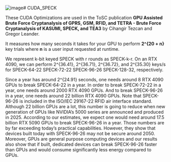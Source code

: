 ![image](https://github.com/user-attachments/assets/4af16961-721b-498a-9a2b-d1c73ac4d0a6)# CUDA_SPECK

These CUDA Optimizations are used in the ToSC publication **GPU Assisted Brute Force Cryptanalysis of GPRS, GSM, RFID, and TETRA - Brute Force Cryptanalysis of KASUMI, SPECK, and TEA3** by Cihangir Tezcan and Gregor Leander.

It measures how many seconds it takes for your GPU to perform **2^{20 + n}** key trials where **n** is a user input requested at runtime.

We represent k-bit keyed SPECK with r rounds as SPECK-k-r. On an RTX 4090, we can perform 2^{36.41}, 2^{36.71}, 2^{36.72}, and 2^{35.30} keys/s for SPECK-64-22 SPECK-72-22 SPECK-96-26 SPECK-128-32, respectively.

Since a year has around 2^{24.91} seconds, one needs around 8 RTX 4090 GPUs to break SPECK-64-22 in a year. In order to break SPECK-72-22 in a year, one needs around 2000 RTX 4090 GPUs. And to break SPECK-96-26 in a year, one needs around 22 billion RTX 4090 GPUs. Note that SPECK-96-26 is included in the ISO/IEC 29167-22 RFID air interface standard. Although 22 billion GPUs are a lot, this number is going to reduce when new generation of GPUs like NVIDIA’s 5000 series are announced and produced in 2025. According to our estimates, we expect one would need around 17.5 billion RTX 5090 GPUs to break SPECK-96-26 in a year. Those numbers are by far exceeding today’s practical capabilities. However, they show that devices built today with SPECK-96-26 may not be secure around 2050. Moreover, GPUs are general purpose computing devices and our results also show that if built, dedicated devices can break SPECK-96-26 faster than GPUs and would consume significantly less energy compared to GPUs.
